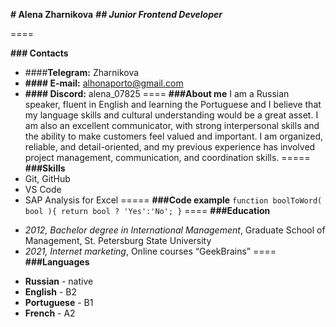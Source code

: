 **# Alena Zharnikova**
***## Junior Frontend Developer***

====

**### Contacts**
+ ####**Telegram:** Zharnikova
+ **#### E-mail:** alhonaporto@gmail.com
+ **#### Discord:** alena_07825
====
**###About me**
I am a Russian speaker, fluent in English and learning the Portuguese and I believe that my language skills and cultural understanding would be a great asset. I am also an excellent communicator, with strong interpersonal skills and the ability to make customers feel valued and important. I am organized, reliable, and detail-oriented, and my previous experience has involved project management, communication, and coordination skills.
=====
**###Skills**
+ Git, GitHub
+ VS Code
+ SAP Analysis for Excel
=====
**###Code example**
`function boolToWord( bool ){
  return bool ? 'Yes':'No';
}`
====
**###Education**
* *2012, Bachelor degree in International Management*, Graduate School of Management, St. Petersburg State University
* *2021, Internet marketing*, Online courses “GeekBrains”
====
**###Languages**
+ **Russian** - native
+ **English** - B2
+ **Portuguese** - B1
+ **French** - A2
